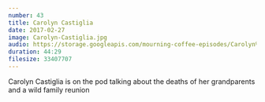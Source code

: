 ```yaml
---
number: 43
title: Carolyn Castiglia
date: 2017-02-27
image: Carolyn-Castiglia.jpg
audio: https://storage.googleapis.com/mourning-coffee-episodes/Carolyn%20Castiglia%20Release.mp3
duration: 44:29
filesize: 33407707
---
```


Carolyn Castiglia is on the pod talking about the deaths of her grandparents and a wild family reunion
